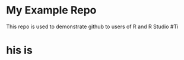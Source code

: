 # My Example Repo

This repo is used to demonstrate github to users of R and R Studio
#Ti

# his is 